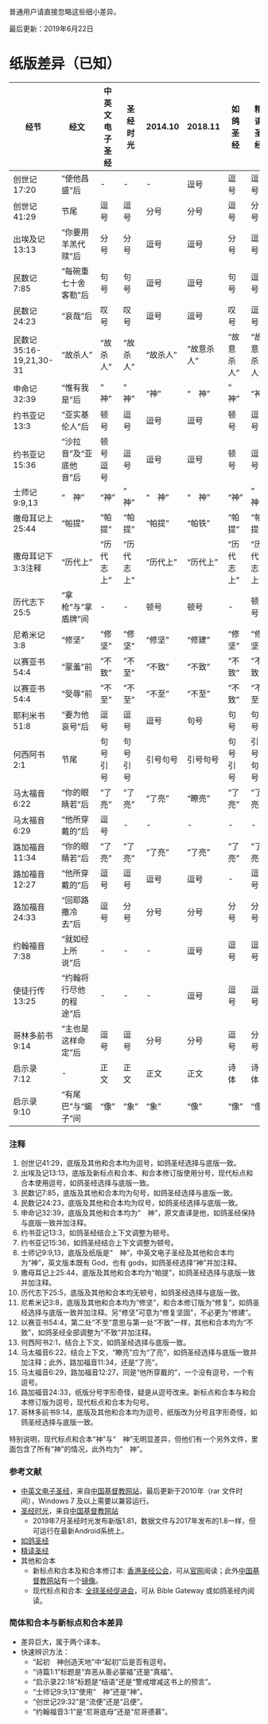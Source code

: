 普通用户请直接忽略这些细小差异。

最后更新：2019年6月22日

# 纸版差异（已知）
| 经节 | 经文 | 中英文电子圣经 | 圣经时光 | 2014.10 | 2018.11 | 如鸽圣经 | 精读圣经 |
| ---- | ---- | ---- | ---- | -------- | -------- | ------- | ------ |
| 创世记17:20 | “使他昌盛”后 | - | - | - | 逗号 | 逗号 | 逗号 |
| 创世记41:29 | 节尾 | 逗号 | 逗号 | 分号 | 分号 | 逗号 | 分号 |
| 出埃及记13:13 | “你要用羊羔代赎”后 | 分号 | 分号 | 逗号 | 逗号 | 分号 | 逗号 |
| 民数记7:85 | “每碗重七十舍客勒”后 | 句号 | 句号 | 逗号 | 逗号 | 句号 | 逗号 |
| 民数记24:23 | “哀哉”后 | 叹号 | 叹号 | 逗号 | 逗号 | 叹号 | 逗号 |
| 民数记35:16-19,21,30-31 | “故杀人” | “故杀人” | “故杀人” | “故杀人” | “故意杀人” | “故意杀人” | “故意杀人” |
| 申命记32:39 | “惟有我是”后 | “　神” | “　神” | “神” | “　神” | “　神” | “神” |
| 约书亚记13:3 | “亚实基伦人”后 | 顿号 | 逗号 | 逗号 | 逗号 | 顿号 | 逗号 |
| 约书亚记15:36 | “沙拉音”及“亚底他音”后 | 顿号逗号 | 逗号 | 逗号 | 逗号 | 顿号 | 逗号 |
| 士师记9:9,13 | “　神” | “神” | “　神” | “　神” | “　神” | “神” | “　神” |
| 撒母耳记上25:44 | “帕提” | “帕提” | “帕提” | “帕提” | “帕铁” | “帕提” | “帕提” |
| 撒母耳记下3:3注释 | “历代上” | “历代志上” | “历代志上” | “历代上” | “历代上” | “历代志上” | “历代志上” |
| 历代志下25:5 | “拿枪”与”拿盾牌”间 | - | - | 顿号 | 顿号 | - | 顿号 |
| 尼希米记3:8 | “修坚” | “修坚” | “修坚” | “修坚” | “修建” | “修坚” | “修坚” |
| 以赛亚书54:4 | “蒙羞”前 | “不致” | “不至” | “不致” | “不致” | “不致” | “不致” |
| 以赛亚书54:4 | “受辱”前 | “不至” | “不至” | “不至” | “不至” | “不致” | “不至” |
| 耶利米书51:8 | “要为他哀号”后 | 逗号 | 逗号 | 逗号 | 句号 | 句号 | 句号 |
| 何西阿书2:1 | 节尾 | 句号引号 | 句号引号 | 引号句号 | 引号句号 | 句号引号 | 引号句号 |
| 马太福音6:22 | “你的眼睛若”后 | “了亮” | “了亮” | “了亮” | “瞭亮” | “了亮” | “了亮” |
| 马太福音6:29 | “他所穿戴的”后 | 逗号 | - | - | - | - | - | - |
| 路加福音11:34 | “你的眼睛若”后 | “了亮” | “了亮” | “了亮” | “了亮” | “了亮” | “了亮” |
| 路加福音12:27 | “他所穿戴的”后 | 逗号 | 逗号 | 逗号 | 逗号 | - | 逗号 |
| 路加福音24:33 | “回耶路撒冷去”后 | 逗号 | 分号 | 分号 | 分号 | 分号 | 分号 |
| 约翰福音7:38 | “就如经上所说”后 | - | - | - | 逗号 | 逗号 | 逗号 |
| 使徒行传13:25 | “约翰将行尽他的程途”后 | - | - | - | 逗号 | 逗号 | 逗号 |
| 哥林多前书9:14 | “主也是这样命定”后 | 逗号 | 逗号 | 分号 | 分号 | 逗号 | 分号
| 启示录7:12 | - | 正文 | 正文 | 正文 | 正文 | 诗体 | 诗体 |
| 启示录9:10 | “有尾巴”与“蝎子”间 | “像” | “象” | “象”  | “像” | “像” | “像” |

### 注释
1. 创世记41:29，底版及其他和合本均为逗号，如鸽圣经选择与底版一致。
1. 出埃及记13:13，底版及新标点和合本、和合本修订版使用分号，现代标点和合本使用逗号，如鸽圣经选择与底版一致。
1. 民数记7:85，底版及其他和合本均为句号，如鸽圣经选择与底版一致。
1. 民数记24:23，底版及其他和合本均为叹号，如鸽圣经选择与底版一致。
1. 申命记32:39，底版及其他和合本均为“　神”，原文直译是他，如鸽圣经保持与底版一致并加注释。
1. 约书亚记13:3，如鸽圣经结合上下文调整为顿号。
1. 约书亚记15:36，如鸽圣经结合上下文调整为顿号。
1. 士师记9:9,13，底版及纸版是“　神”，中英文电子圣经及其他和合本均为“神”，英文版本既有 God，也有 gods，如鸽圣经选择“神”并加注释。
1. 撒母耳记上25:44，底版及其他和合本均为“帕提”，如鸽圣经选择与底版一致并加注释。
1. 历代志下25:5，底版及其他和合本均无顿号，如鸽圣经选择与底版一致。
1. 尼希米记3:8，底版及其他和合本均为“修坚”，和合本修订版为“修复”，如鸽圣经选择与底版一致并加注释。另“修坚”可意为“修复坚固”，不必更为“修建”。
1. 以赛亚书54:4，第二处“不至”意思与第一处“不致”一样，其他和合本均为“不致”，如鸽圣经全部调整为“不致”并加注释。
1. 何西阿书2:1，结合上下文，如鸽圣经选择与底版一致。
1. 马太福音6:22，结合上下文，“瞭亮”应为“了亮”，如鸽圣经选择与底版一致并加注释；此外，路加福音11:34，还是“了亮”。
1. 马太福音6:29，路加福音12:27，同是“他所穿戴的”，一个没有逗号，一个有逗号。
1. 路加福音24:33，纸版分号字形奇怪，疑是从逗号改来。新标点和合本与和合本修订版为逗号，现代标点和合本为句号。
1. 哥林多前书9:14，底版及其他和合本均为逗号，纸版改为分号且字形奇怪，如鸽圣经选择与底版一致。

特别说明，现代标点和合本“神”与“　神”无明显差异，但他们有一个另外文件，里面包含了所有“神”的情况，此外均为“　神”。

### 参考文献
- [中英文电子圣经](http://www.ccctspm.org/bibleload)，来自[中国基督教网站](http://www.ccctspm.org/)，最后更新于2010年（rar 文件时间），Windows 7 及以上需要以兼容运行。
- [圣经时光](http://www.ccctspm.org/bibleapp)，来自[中国基督教网站](http://www.ccctspm.org/)
  - 2019年7月圣经时光发布新版1.81，数据文件与2017年发布的1.8一样，但可运行在最新Android系统上。
- [如鸽圣经](https://bible.jianyu.io/)
- [精读圣经](http://www.christapp.net/)
- 其他和合本
  - 新标点和合本及和合本修订本: [香港圣经公会](https://www.hkbs.org.hk)，可从[官网](http://rcuv.hkbs.org.hk/)阅读；此外[中国基督教网站](http://www.ccctspm.org/)有一个[镜像](http://bible.ccctspm.org/)。
  - 现代标点和合本: [全球圣经促进会](https://www.globalbibleinitiative.org/)，可从 Bible Gateway 或如鸽圣经内阅读。

### 简体和合本与新标点和合本差异
- 差异巨大，属于两个译本。
- 快速辨识方法：
  - “起初　神创造天地”中“起初”后是否有逗号。
  - “诗篇1:1”标题是“弃恶从善必蒙福”还是“真福”。
  - “启示录22:18”标题是“结语”还是“警戒增减这书上的预言”。
  - “士师记9:9,13”使用“　神”还是“神”。
  - “创世记29:32”是“流便”还是“吕便”。
  - “约翰福音3:1”是“尼哥底母”还是“尼哥德慕”。
